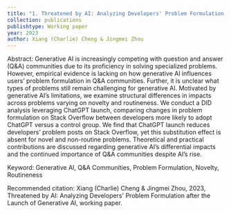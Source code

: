 ```yaml
---
title: "1. Threatened by AI: Analyzing Developers' Problem Formulation after the Launch of Generative AI"
collection: publications
publishtype: Working paper
year: 2023
author: Xiang (Charlie) Cheng & Jingmei Zhou
---
```


Abstract: Generative AI is increasingly competing with question and answer (Q&A) communities due to its proficiency in solving specialized problems. However, empirical evidence is lacking on how generative AI influences users’ problem formulation in Q&A communities. Further, it is unclear what types of problems still remain challenging for generative AI. Motivated by generative AI’s limitations, we examine structural differences in impacts across problems varying on novelty and routineness. We conduct a DID analysis leveraging ChatGPT launch, comparing changes in problem formulation on Stack Overflow between developers more likely to adopt ChatGPT versus a control group. We find that ChatGPT launch reduces developers’ problem posts on Stack Overflow, yet this substitution effect is absent for novel and non-routine problems. Theoretical and practical contributions are discussed regarding generative AI’s differential impacts and the continued importance of Q&A communities despite AI’s rise.

Keyword: Generative AI, Q\&A Communities,  Problem Formulation, Novelty, Routineness

Recommended citation: Xiang (Charlie) Cheng & Jingmei Zhou, 2023, Threatened by AI: Analyzing Developers' Problem Formulation after the Launch of Generative AI, working paper. 

